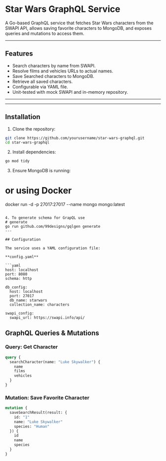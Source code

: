 # Star Wars GraphQL Service

A Go-based GraphQL service that fetches Star Wars characters from the SWAPI API, allows saving favorite characters to MongoDB, and exposes queries and mutations to access them.

---

## Features

* Search characters by name from SWAPI.
* Resolve films and vehicles URLs to actual names.
* Save Searched characters to MongoDB.
* Retrieve all saved characters.
* Configurable via YAML file.
* Unit-tested with mock SWAPI and in-memory repository.

---

---

## Installation

1. Clone the repository:

```bash
git clone https://github.com/yourusername/star-wars-graphql.git
cd star-wars-graphql
```

2. Install dependencies:

```bash
go mod tidy
```

3. Ensure MongoDB is running:

# or using Docker
docker run -d -p 27017:27017 --name mongo mongo:latest
```

4. To generate schema for GrapQL use
# generate 
go run github.com/99designs/gqlgen generate
---

## Configuration

The service uses a YAML configuration file:

**config.yaml**

```yaml
host: localhost
port: 8080
schema: http

db_config:
  host: localhost
  port: 27017
  db_name: starwars
  collection_name: characters

swapi_config:
  swapi_url: https://swapi.info/api/
```



## GraphQL Queries & Mutations

### Query: Get Character

```graphql
query {
  searchCharacter(name: "Luke Skywalker") {
    name
    films
    vehicles
  }
}
```

### Mutation: Save Favorite Character

```graphql
mutation {
  saveSearchResult(result: {
    id: "1"
    name: "Luke Skywalker"
    species: "Human"
  }) {
    id
    name
    species
  }
}



